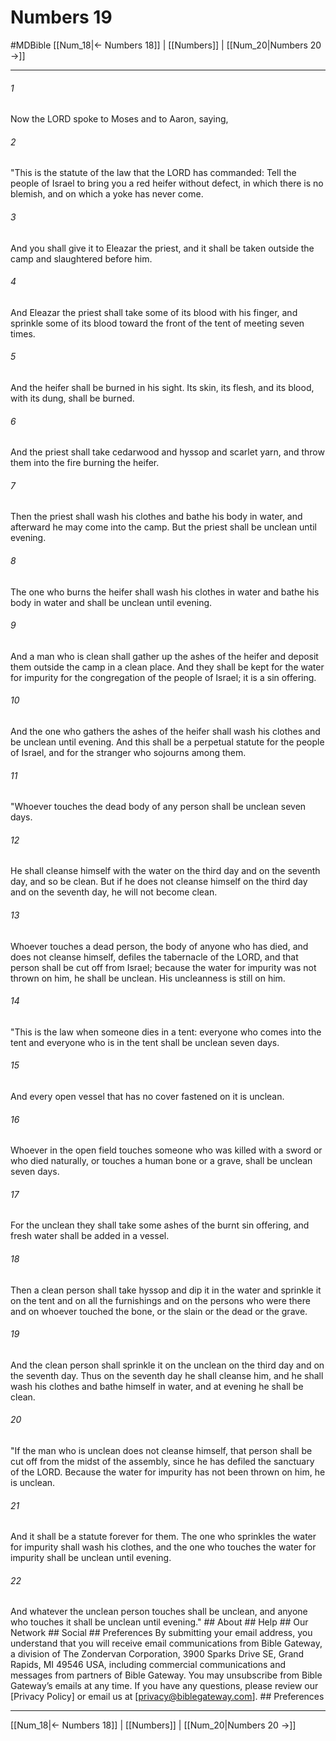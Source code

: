 # Numbers 19
#MDBible
[[Num_18|← Numbers 18]] | [[Numbers]] | [[Num_20|Numbers 20 →]]

***






###### 1 


Now the LORD spoke to Moses and to Aaron, saying, 





###### 2 


"This is the statute of the law that the LORD has commanded: Tell the people of Israel to bring you a red heifer without defect, in which there is no blemish, and on which a yoke has never come. 





###### 3 


And you shall give it to Eleazar the priest, and it shall be taken outside the camp and slaughtered before him. 





###### 4 


And Eleazar the priest shall take some of its blood with his finger, and sprinkle some of its blood toward the front of the tent of meeting seven times. 





###### 5 


And the heifer shall be burned in his sight. Its skin, its flesh, and its blood, with its dung, shall be burned. 





###### 6 


And the priest shall take cedarwood and hyssop and scarlet yarn, and throw them into the fire burning the heifer. 





###### 7 


Then the priest shall wash his clothes and bathe his body in water, and afterward he may come into the camp. But the priest shall be unclean until evening. 





###### 8 


The one who burns the heifer shall wash his clothes in water and bathe his body in water and shall be unclean until evening. 





###### 9 


And a man who is clean shall gather up the ashes of the heifer and deposit them outside the camp in a clean place. And they shall be kept for the water for impurity for the congregation of the people of Israel; it is a sin offering. 





###### 10 


And the one who gathers the ashes of the heifer shall wash his clothes and be unclean until evening. And this shall be a perpetual statute for the people of Israel, and for the stranger who sojourns among them. 





###### 11 


"Whoever touches the dead body of any person shall be unclean seven days. 





###### 12 


He shall cleanse himself with the water on the third day and on the seventh day, and so be clean. But if he does not cleanse himself on the third day and on the seventh day, he will not become clean. 





###### 13 


Whoever touches a dead person, the body of anyone who has died, and does not cleanse himself, defiles the tabernacle of the LORD, and that person shall be cut off from Israel; because the water for impurity was not thrown on him, he shall be unclean. His uncleanness is still on him. 





###### 14 


"This is the law when someone dies in a tent: everyone who comes into the tent and everyone who is in the tent shall be unclean seven days. 





###### 15 


And every open vessel that has no cover fastened on it is unclean. 





###### 16 


Whoever in the open field touches someone who was killed with a sword or who died naturally, or touches a human bone or a grave, shall be unclean seven days. 





###### 17 


For the unclean they shall take some ashes of the burnt sin offering, and fresh water shall be added in a vessel. 





###### 18 


Then a clean person shall take hyssop and dip it in the water and sprinkle it on the tent and on all the furnishings and on the persons who were there and on whoever touched the bone, or the slain or the dead or the grave. 





###### 19 


And the clean person shall sprinkle it on the unclean on the third day and on the seventh day. Thus on the seventh day he shall cleanse him, and he shall wash his clothes and bathe himself in water, and at evening he shall be clean. 





###### 20 


"If the man who is unclean does not cleanse himself, that person shall be cut off from the midst of the assembly, since he has defiled the sanctuary of the LORD. Because the water for impurity has not been thrown on him, he is unclean. 





###### 21 


And it shall be a statute forever for them. The one who sprinkles the water for impurity shall wash his clothes, and the one who touches the water for impurity shall be unclean until evening. 





###### 22 


And whatever the unclean person touches shall be unclean, and anyone who touches it shall be unclean until evening." ## About ## Help ## Our Network ## Social ## Preferences By submitting your email address, you understand that you will receive email communications from Bible Gateway, a division of The Zondervan Corporation, 3900 Sparks Drive SE, Grand Rapids, MI 49546 USA, including commercial communications and messages from partners of Bible Gateway. You may unsubscribe from Bible Gateway&rsquo;s emails at any time. If you have any questions, please review our [Privacy Policy] or email us at [privacy@biblegateway.com]. ## Preferences

***

[[Num_18|← Numbers 18]] | [[Numbers]] | [[Num_20|Numbers 20 →]]
